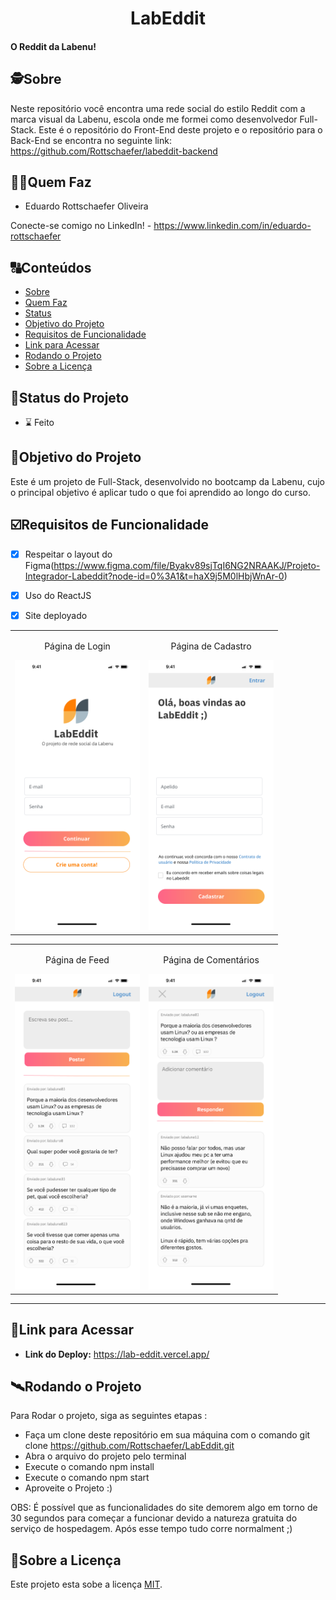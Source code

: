 

<h1 align="center">
     LabEddit
</h1>

<h4 align="left">
    O Reddit da Labenu! 
</h4>


##  🕵Sobre

Neste repositório você encontra uma rede social do estilo Reddit com a marca visual da Labenu, escola onde me formei como desenvolvedor Full-Stack. Este é o repositório do Front-End deste projeto e o repositório para o Back-End se encontra no seguinte link: https://github.com/Rottschaefer/labeddit-backend


##  👩🏾Quem Faz 

- Eduardo Rottschaefer Oliveira

Conecte-se comigo no LinkedIn! - https://www.linkedin.com/in/eduardo-rottschaefer

##  🔠Conteúdos

<!--ts-->
   * [Sobre](#sobre)
   * [Quem Faz](#-quem-faz)
   * [Status](#status)
   * [Objetivo do Projeto](#objetivo-do-projeto)
   * [Requisitos de Funcionalidade](#requisitos-de-funcionalidade)
   * [Link para Acessar](#link-para-acessar)
   * [Rodando o Projeto](#rodando-o-projeto)
   * [Sobre a Licença](#sobre-a-licença)
<!--te-->


##  🧭Status do Projeto

 - ⌛ Feito



##  🎯Objetivo do Projeto

Este é um projeto de Full-Stack, desenvolvido no bootcamp da Labenu, cujo o principal objetivo é aplicar tudo o que foi aprendido ao longo do curso.


## ☑️Requisitos de Funcionalidade

- [x] Respeitar o layout do Figma(https://www.figma.com/file/Byakv89sjTqI6NG2NRAAKJ/Projeto-Integrador-Labeddit?node-id=0%3A1&t=haX9j5M0lHbjWnAr-0)
- [x] Uso do ReactJS
- [x] Site deployado


<table>
  <tr>
    <td align="center">
      <p align="center">Página de Login</p>
      <img src="./src/Assets/logInPage.png" alt="Página de Logi" width="200">
    </td>
    <td align="center">
      <p align="center">Página de Cadastro</p>
      <img src="./src/Assets/signUpPage.png" alt="Página de Cadastro" width="200">
    </td>
       </table>
       <table>
     <td align="center">
      <p align="center">Página de Feed</p>
      <img src="./src/Assets/FeedPage.png" alt="Página de Feed" width="200">
    </td>
    <td align="center">
      <p align="center">Página de Comentários</p>
      <img src="./src/Assets/CommentsPage.png" alt="Página de Comentários" width="200">
    </td>
  </tr>
</table>

---


## 🔗Link para Acessar

- **Link do Deploy:** https://lab-eddit.vercel.app/



## 🛰Rodando o Projeto

Para Rodar o projeto, siga as seguintes etapas :

- Faça um clone deste repositório em sua máquina com o comando git clone https://github.com/Rottschaefer/LabEddit.git
- Abra o arquivo do projeto pelo terminal
- Execute o comando npm install
- Execute o comando npm start
- Aproveite o Projeto :)

OBS: É possível que as funcionalidades do site demorem algo em torno de 30 segundos para começar a funcionar devido a natureza gratuita do serviço de hospedagem. Após esse tempo tudo corre normalment ;)


## 📝Sobre a Licença

Este projeto esta sobe a licença [MIT](./LICENSE).
